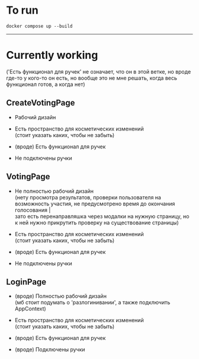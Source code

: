 # To run
```shell
docker compose up --build
```

---

# Currently working

('Есть функционал для ручек' не означает, 
что он в этой ветке, но вроде где-то у кого-то он 
есть, но вообще это не мне решать, когда весь 
функционал готов, а когда нет)

## CreateVotingPage
* Рабочий дизайн


* Есть пространство для косметических изменений 
\
(стоит указать каких, чтобы не забыть)


* (вроде) Есть функционал для ручек


* Не подключены ручки

## VotingPage
* Не полностью рабочий дизайн 
\
(нету просмотра результатов, 
проверки пользователя на возможность участия, не 
предусмотрено время до окончания голосования |
\
зато есть перенаправляшка через модалки на нужную страницу, 
но к ней нужно прикрутить проверку на существование страницы)


* Есть пространство для косметических изменений 
\
(стоит указать каких, чтобы не забыть)


* (вроде) Есть функционал для ручек


* Не подключены ручки

## LoginPage

* (вроде) Полностью рабочий дизайн 
\
(мб стоит подумать 
о 'разлогинивании', а также подключить AppContext)


* Есть пространство для косметических изменений
\
(стоит указать каких, чтобы не забыть)


* (вроде) Есть функционал для ручек


* (вроде) Подключены ручки
